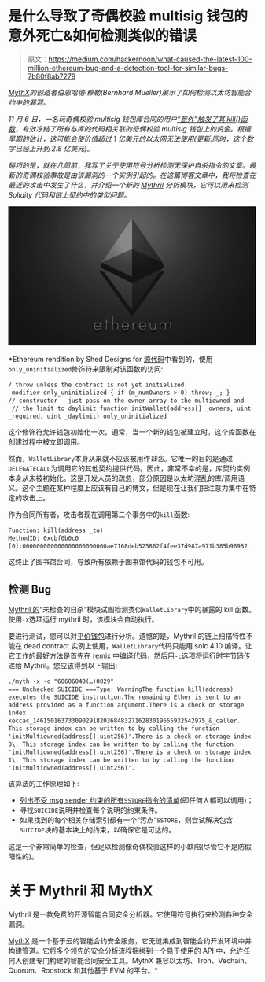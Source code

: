 # 是什么导致了奇偶校验 multisig 钱包的意外死亡&如何检测类似的错误

> 原文：<https://medium.com/hackernoon/what-caused-the-latest-100-million-ethereum-bug-and-a-detection-tool-for-similar-bugs-7b80f8ab7279>

*[*MythX*](https://mythx.io)*的创造者伯恩哈德·穆勒(Bernhard Mueller)展示了如何检测以太坊智能合约中的漏洞。**

*11 月 6 日，一名玩奇偶校验 multisig 钱包库合同的用户[“意外”触发了其 kill()函数](https://github.com/paritytech/parity/issues/6995)，有效冻结了所有与库的代码相关联的奇偶校验 multisig 钱包上的资金。根据早期的估计，这可能会使价值超过 1 亿美元的以太网无法使用(更新:同时，这个数字已经上升到 2.8 亿美元)。*

*碰巧的是，就在几周前，我写了关于使用符号分析检测无保护自杀指令的文章。最新的奇偶校验事故是由该漏洞的一个实例引起的。在这篇博客文章中，我将检查在最近的攻击中发生了什么，并介绍一个新的 [Mythril](https://github.com/ConsenSys/mythril-classic) 分析模块，它可以用来检测 Solidity 代码和链上契约中的类似问题。*

*![](img/e35318e4e5d11407c6ab26ce14a16042.png)*

*Ethereum rendition by Shed Designs for [源代码](https://medium.com/u/6c0e21b7d1c2#code)中看到的，使用`only_uninitialized`修饰符来限制对该函数的访问:

```
/ throw unless the contract is not yet initialized.
 modifier only_uninitialized { if (m_numOwners > 0) throw; _; }
// constructor — just pass on the owner array to the multiowned and
 // the limit to daylimit function initWallet(address[] _owners, uint _required, uint _daylimit) only_uninitialized
```

这个修饰符允许钱包初始化一次。通常，当一个新的钱包被建立时，这个库函数在创建过程中被立即调用。

然而，`WalletLibrary`本身从来就不应该被用作*钱包*。它唯一的目的是通过`DELEGATECALL`为调用它的其他契约提供代码。因此，非常不幸的是，库契约实例本身从未被初始化。这是开发人员的疏忽，部分原因是以太坊混乱的库/调用语义。这个主题在某种程度上应该有自己的博文，但是现在让我们把注意力集中在特定的攻击上。

作为合同所有者，攻击者现在调用第二个事务中的`kill`函数:

```
Function: kill(address _to)
MethodID: 0xcbf0b0c0
[0]:000000000000000000000000ae7168deb525862f4fee37d987a971b385b96952
```

这终止了图书馆合同，导致所有依赖于图书馆代码的钱包不可用。

## 检测 Bug

[Mythril 的](https://github.com/ConsenSys/mythril-classic)“未检查的自杀”模块试图检测类似`WalletLibrary`中的暴露的 kill 函数。使用`-x`选项运行 mythril 时，该模块会自动执行。

要进行测试，您可以对[平价钱包](https://github.com/b-mueller/mythril/blob/master/examples/walletlibrary.sol)进行分析。遗憾的是，Mythril 的链上扫描特性不能在 dead contract 实例上使用，`WalletLibrary`代码只能用 solc 4.10 编译。让它工作的最好方法是首先在 [remix](https://remix.ethereum.org/#version=soljson-v0.4.10+commit.f0d539ae.js) 中编译代码，然后用`-c`选项将运行时字节码传递给 Mythril。您应该得到以下输出:

```
./myth -x -c "60606040(…)0029"
=== Unchecked SUICIDE ===Type: WarningThe function kill(address) executes the SUICIDE instruction.The remaining Ether is sent to an address provided as a function argument.There is a check on storage index keccac_1461501637330902918203684832716283019655932542975_&_caller. This storage index can be written to by calling the function 'initMultiowned(address[],uint256)'.There is a check on storage index 0\. This storage index can be written to by calling the function 'initMultiowned(address[],uint256)'.There is a check on storage index 1\. This storage index can be written to by calling the function 'initMultiowned(address[],uint256)'.
```

该算法的工作原理如下:

*   [列出不受 msg.sender 约束的所有`SSTORE`指令的清单](https://github.com/b-mueller/mythril/blob/master/mythril/analysis/symbolic.py)(即任何人都可以调用)；
*   寻找`SUICIDE`说明并检查每个说明的约束条件。
*   如果找到的每个相关存储索引都有一个“污点”`SSTORE`，则尝试解决包含`SUICIDE`块的基本块上的约束，以确保它是可达的。

这是一个非常简单的检查，但足以检测像奇偶校验这样的小缺陷(尽管它不是防假阳性的)。

# 关于 Mythril 和 MythX

Mythril 是一款免费的开源智能合同安全分析器。它使用符号执行来检测各种安全漏洞。

[MythX](https://mythx.io) 是一个基于云的智能合约安全服务，它无缝集成到智能合约开发环境中并构建管道。它将多个领先的安全分析流程捆绑到一个易于使用的 API 中，允许任何人创建专门构建的智能合同安全工具。MythX 兼容以太坊、Tron、Vechain、Quorum、Roostock 和其他基于 EVM 的平台。*